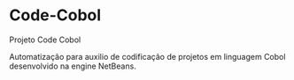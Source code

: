 # Code-Cobol

Projeto Code Cobol

Automatização para auxilio de codificação de projetos em linguagem Cobol desenvolvido na engine NetBeans.

